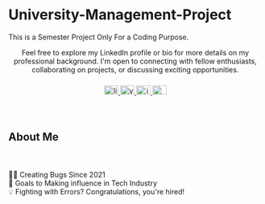 # University-Management-Project
 <p align="left">This is a Semester Project Only For a Coding Purpose.</p>
 
<p align="center">Feel free to explore my LinkedIn profile or bio for more details on my professional background. I'm open to connecting with fellow enthusiasts, collaborating on projects, or discussing exciting opportunities.</p>

###

<div align="center">
  <a href="https://www.linkedin.com/in/uzeirshahid" target="_blank">
    <img src="https://raw.githubusercontent.com/maurodesouza/profile-readme-generator/master/src/assets/icons/social/linkedin/default.svg" width="28" height="18" alt="linkedin logo"  />
  </a>
  <a href="https://www.youtube.com/@uzairstube" target="_blank">
    <img src="https://raw.githubusercontent.com/maurodesouza/profile-readme-generator/master/src/assets/icons/social/youtube/default.svg" width="28" height="18" alt="youtube logo"  />
  </a>
  <a href="https://www.instagram.com/iuzraj" target="_blank">
    <img src="https://raw.githubusercontent.com/maurodesouza/profile-readme-generator/master/src/assets/icons/social/instagram/default.svg" width="28" height="18" alt="instagram logo"  />
  </a>
  <a href="https://uzairrshahid@gmail.com" target="_blank">
    <img src="https://raw.githubusercontent.com/maurodesouza/profile-readme-generator/master/src/assets/icons/social/gmail/default.svg" width="28" height="18" alt="gmail logo"  />
  </a>
</div>

###

<br clear="both">

<h2 align="left">About Me</h2>

###

<br clear="both">

<p align="left">👨‍💻 Creating Bugs Since 2021<br>🎯 Goals to Making influence in Tech Industry<br>💡 Fighting with Errors? Congratulations, you're hired!</p>

###
